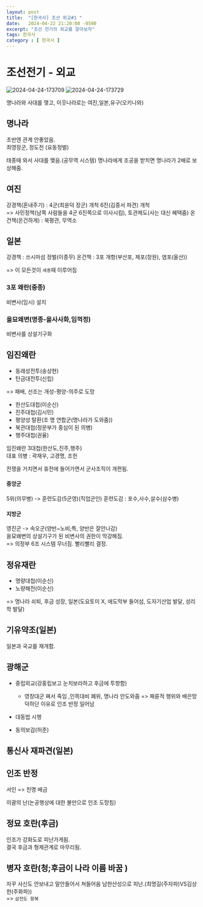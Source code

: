 ```yaml
---
layout: post
title:  "[한국사] 조선 외교#1 "
date:   2024-04-22 21:20:00 -0500
excerpt: "조선 전기의 외교를 알아보자"
tags: 한국사
category : [ 한국사 ]
---
```


# 조선전기 - 외교

<img src="https://i.ibb.co/5Y3RjDw/2024-04-24-173709.png" alt="2024-04-24-173709" border="0">

<img src="https://i.ibb.co/ZgbsjsY/2024-04-24-173729.png" alt="2024-04-24-173729" border="0">

명나라와 사대를 맺고, 이웃나라로는 여진,일본,유구(오키나와)  

## 명나라

초반엔 관계 안좋았음.  
최영장군, 정도전 (요동정벌)  

태종때 와서 사대를 맺음.(공무역 시스템)
명나라에게 조공을 받치면 명나라가 2배로 보상해줌.  

## 여진

강경책(혼내주기) : 4군(최윤덕 장군) 개척 6진(김종서 파견) 개척  
  => 사민정책(남쪽 사람들을 4군 6진쪽으로 이사시킴), 토관제도(사는 대신 혜택줌)
온건책(온건하게) : 북평관, 무역소   

## 일본

강경책 : 쓰시마섬 정벌(이종무)
온건책 : 3포 개항(부산포, 제포(창원), 염포(울산))  

=> 이 모든것이 `세종`때 이루어짐

### 3포 왜란(중종)

비변사(임시) 설치

### 을묘왜변(명종-을사사화,임꺽정)

비변사를 상설기구화

## 임진왜란

+ 동래성전투(송상현)
+ 탄금대전투(신립)  

=> 패배, 선조는 개성-평양-의주로 도망

+ 한산도대첩(이순신)
+ 진주대첩(김시민)
+ 평양성 탈환(조 명 연합군(명나라가 도와줌))
+ 북관대첩(정문부가 중심이 된 의병)
+ 행주대첩(권율)

임진왜란 3대첩(한산도,진주,행주)  
대표 의병 : 곽재우, 고경명, 조헌

전쟁을 거치면서 휴전에 들어가면서 군사조직이 개편됨.  

#### 중앙군

5위(의무병) -> 훈련도감(5군영)(직업군인)
훈련도감 : 포수,사수,살수(삼수병)

#### 지방군

영진군 -> 속오군(양반~노비;특, 양반은 잘안나감)  
을묘왜변의 상설기구가 된 비변사의 권한이 막강해짐.  
=> 의정부 6조 시스템 무너짐. 빨리빨리 결정.

## 정유재란

+ 명량대첩(이순신)
+ 노량해전(이순신)

=> 명나라 쇠퇴, 후금 성장, 일본(도요토미 X, 에도막부 들어섬, 도자기산업 발달, 성리학 발달)

## 기유약조(일본)

일본과 국교를 재개함.

## 광해군

+ 중립외교(강홍립보고 눈치보라하고 후금에 투항함)
  + 영창대군 쪄서 죽임 ,인목대비 폐위, 명나라 안도와줌
=> 패륜적 행위와 배은망덕하단 이유로 인조 반정 일어남

+ 대동법 시행
+ 동의보감(허준)
  
## 통신사 재파견(일본)

## 인조 반정

서인 => 친명 배금  

이괄의 난(논공행상에 대한 불만으로 인조 도망침)  

## 정묘 호란(후금)

인조가 강화도로 피난가게됨.  
결국 후금과 형제관계로 마무리됨.  

## 병자 호란(청;후금이 나라 이름 바꿈 )

자꾸 사신도 안보내고 말안들어서 쳐들어옴
남한산성으로 피난.(최명길(주자파)VS김상헌(주화파))  
=> `삼전도 항복`

